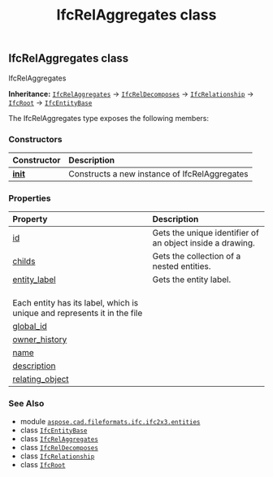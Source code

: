 ﻿---
title: IfcRelAggregates class
second_title: Aspose.CAD for Python via .NET API References
description: 
type: docs
weight: 4370
url: /python-net/aspose.cad.fileformats.ifc.ifc2x3.entities/ifcrelaggregates/
is_root: false
---

## IfcRelAggregates class

IfcRelAggregates



**Inheritance:** [`IfcRelAggregates`](/cad/python-net/aspose.cad.fileformats.ifc.ifc2x3.entities/ifcrelaggregates) → 
[`IfcRelDecomposes`](/cad/python-net/aspose.cad.fileformats.ifc.ifc2x3.entities/ifcreldecomposes) → 
[`IfcRelationship`](/cad/python-net/aspose.cad.fileformats.ifc.ifc2x3.entities/ifcrelationship) → 
[`IfcRoot`](/cad/python-net/aspose.cad.fileformats.ifc.ifc2x3.entities/ifcroot) → 
[`IfcEntityBase`](/cad/python-net/aspose.cad.fileformats.ifc/ifcentitybase)



The IfcRelAggregates type exposes the following members:

### Constructors
| Constructor | Description |
| :- | :- |
| [__init__](/cad/python-net/aspose.cad.fileformats.ifc.ifc2x3.entities/ifcrelaggregates/__init__/#) | Constructs a new instance of IfcRelAggregates |


### Properties
| Property | Description |
| :- | :- |
| [id](/cad/python-net/aspose.cad.fileformats.ifc.ifc2x3.entities/ifcrelaggregates/id) | Gets the unique identifier of an object inside a drawing. |
| [childs](/cad/python-net/aspose.cad.fileformats.ifc.ifc2x3.entities/ifcrelaggregates/childs) | Gets the collection of a nested entities. |
| [entity_label](/cad/python-net/aspose.cad.fileformats.ifc.ifc2x3.entities/ifcrelaggregates/entity_label) | Gets the entity label.<br/>Each entity has its label, which is unique and represents it in the file |
| [global_id](/cad/python-net/aspose.cad.fileformats.ifc.ifc2x3.entities/ifcrelaggregates/global_id) |  |
| [owner_history](/cad/python-net/aspose.cad.fileformats.ifc.ifc2x3.entities/ifcrelaggregates/owner_history) |  |
| [name](/cad/python-net/aspose.cad.fileformats.ifc.ifc2x3.entities/ifcrelaggregates/name) |  |
| [description](/cad/python-net/aspose.cad.fileformats.ifc.ifc2x3.entities/ifcrelaggregates/description) |  |
| [relating_object](/cad/python-net/aspose.cad.fileformats.ifc.ifc2x3.entities/ifcrelaggregates/relating_object) |  |



### See Also
* module [`aspose.cad.fileformats.ifc.ifc2x3.entities`](..)
* class [`IfcEntityBase`](/cad/python-net/aspose.cad.fileformats.ifc/ifcentitybase)
* class [`IfcRelAggregates`](/cad/python-net/aspose.cad.fileformats.ifc.ifc2x3.entities/ifcrelaggregates)
* class [`IfcRelDecomposes`](/cad/python-net/aspose.cad.fileformats.ifc.ifc2x3.entities/ifcreldecomposes)
* class [`IfcRelationship`](/cad/python-net/aspose.cad.fileformats.ifc.ifc2x3.entities/ifcrelationship)
* class [`IfcRoot`](/cad/python-net/aspose.cad.fileformats.ifc.ifc2x3.entities/ifcroot)
